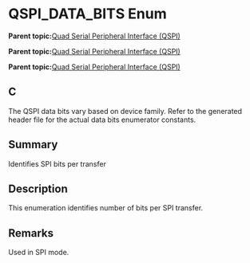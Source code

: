 # QSPI\_DATA\_BITS Enum

**Parent topic:**[Quad Serial Peripheral Interface \(QSPI\)](GUID-AA725558-EF5D-4D83-9378-06E61B172173.md)

**Parent topic:**[Quad Serial Peripheral Interface \(QSPI\)](GUID-83EB94B5-4BF1-4820-A486-C5B9D1099320.md)

**Parent topic:**[Quad Serial Peripheral Interface \(QSPI\)](GUID-56797157-F046-4DD8-9A9F-CFC59C3A989A.md)

## C

The QSPI data bits vary based on device family. Refer to the generated header file for the actual data bits enumerator constants.

## Summary

Identifies SPI bits per transfer

## Description

This enumeration identifies number of bits per SPI transfer.

## Remarks

Used in SPI mode.

